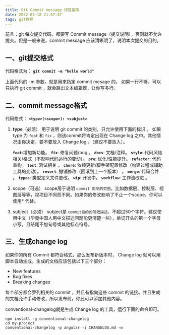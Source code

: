 ```yaml
---
title: Git Commit message 规范指南
date: 2022-04-18 21:57:47
tags: git教程
---
```


前言：git 每次提交代码，都要写 Commit message（提交说明），否则就不允许提交。但是一般来说，commit message 应该清晰明了，说明本次提交的目的。

## 一、git提交格式

代码格式为： **`git commit -m "hello world"`**

上面代码的 -m 参数，就是用来指定 commit mesage 的。  如果一行不够，可以只执行 git commit ，就会跳出文本编辑器，让你写多行。

## 二、commit message格式

代码格式： **`<type>(<scope>): <subject>`**

1. **type**（必须）
   用于说明 git commit 的类别，只允许使用下面的标识 。
   如果 type 为 `feat` 和 `fix` ，则该commit将肯定出现在 Change log 之中。其他情况由你决定，要不要放入 Change log ，（建议不要放入）。

   **`feat`**:增加新功能。
   **`fix`**: 修复问题/bug 。
   **`docs`**: 文档/注释。
   **`style`**: 代码风格相关/格式（不影响代码运行的变动）。
   **`pre`**: 优化/性能提升。
   **`refactor`**: 代码重构。
   **`test`**: 测试相关 。
   **`chore`**: 依赖更新/脚手架配置修改（构建过程或辅助工具的变动）。
   **`revert`**: 撤销修改（回滚到上一个版本） 。
   **`merge`**: 代码合并 。
   **`types`**: 类型定义文件更改。
   **`wip`**: 开发中。
   **`workflow`**: 工作流改进 。

2. scope（可选）
   scope用于说明 `commit 影响的范围`，比如数据层、控制层、视图层等等，视项目不同而不同。如果你的修改影响了不止一个scope，你可以使用* 代替。

3. subject（必须）
   subject是 `commit目的的简短描述`，不超过50个字符。建议使用中文（毕竟中国人用中文描述问题能更清楚一些），单词开头的第一个字母小写，且结尾不加句号或其他标点符号。

## 三、生成change log

如果你的所有 Commit 都符合格式，那么发布新版本时， Change log 就可以用脚本自动生成。生成的文档应该包括以下三个部分：

* New features
* Bug fixes
* Breaking changes

每个部分都会罗列相关的 commit ，并且有指向这些 commit 的链接。并且生成的文档允许手动修改，所以发布前，你还可以添加其他内容。

conventional-changelog就是生成 Change log 的工具，运行下面的命令即可。

```
npm install -g conventional-changelog
cd my-project
conventional-changelog -p angular -i CHANGELOG.md -w
```